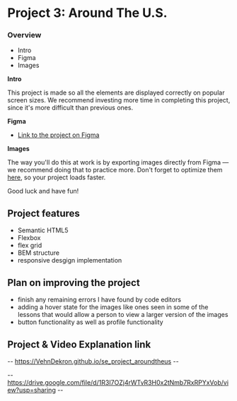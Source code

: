 # Project 3: Around The U.S.

### Overview

- Intro
- Figma
- Images

**Intro**

This project is made so all the elements are displayed correctly on popular screen sizes. We recommend investing more time in completing this project, since it's more difficult than previous ones.

**Figma**

- [Link to the project on Figma](https://www.figma.com/file/ii4xxsJ0ghevUOcssTlHZv/Sprint-3%3A-Around-the-US?node-id=0%3A1)

**Images**

The way you'll do this at work is by exporting images directly from Figma — we recommend doing that to practice more. Don't forget to optimize them [here](https://tinypng.com/), so your project loads faster.

Good luck and have fun!

## Project features

- Semantic HTML5
- Flexbox
- flex grid
- BEM structure
- responsive desgign implementation

## Plan on improving the project

- finish any remaining errors I have found by code editors
- adding a hover state for the images like ones seen in some of the lessons that would allow a person to view a larger version of the images
- button functionality as well as profile functionality

## Project & Video Explanation link

-- https://VehnDekron.github.io/se_project_aroundtheus --

-- https://drive.google.com/file/d/1R3I7OZj4rWTvR3H0x2tNmb7RxRPYxVob/view?usp=sharing --
